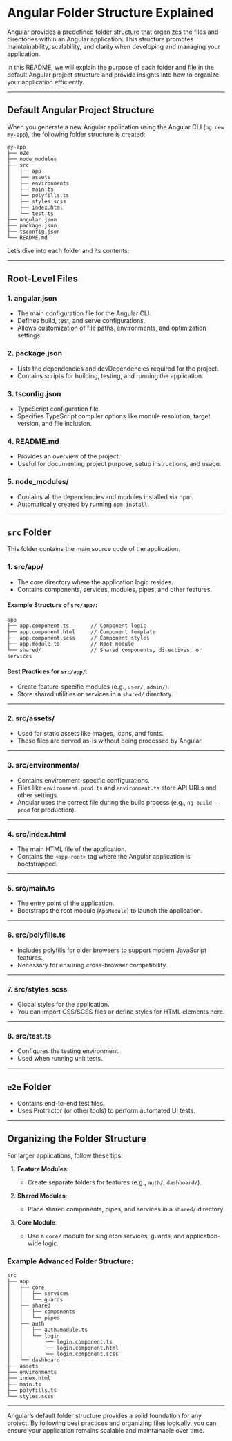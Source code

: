 # Angular Folder Structure Explained

Angular provides a predefined folder structure that organizes the files and directories within an Angular application. This structure promotes maintainability, scalability, and clarity when developing and managing your application.

In this README, we will explain the purpose of each folder and file in the default Angular project structure and provide insights into how to organize your application efficiently.

---

## Default Angular Project Structure
When you generate a new Angular application using the Angular CLI (`ng new my-app`), the following folder structure is created:

```
my-app
├── e2e
├── node_modules
├── src
│   ├── app
│   ├── assets
│   ├── environments
│   ├── main.ts
│   ├── polyfills.ts
│   ├── styles.scss
│   ├── index.html
│   └── test.ts
├── angular.json
├── package.json
├── tsconfig.json
└── README.md
```

Let’s dive into each folder and its contents:

---

## Root-Level Files

### 1. **angular.json**
- The main configuration file for the Angular CLI.
- Defines build, test, and serve configurations.
- Allows customization of file paths, environments, and optimization settings.

### 2. **package.json**
- Lists the dependencies and devDependencies required for the project.
- Contains scripts for building, testing, and running the application.

### 3. **tsconfig.json**
- TypeScript configuration file.
- Specifies TypeScript compiler options like module resolution, target version, and file inclusion.

### 4. **README.md**
- Provides an overview of the project.
- Useful for documenting project purpose, setup instructions, and usage.

### 5. **node_modules/**
- Contains all the dependencies and modules installed via npm.
- Automatically created by running `npm install`.

---

## `src` Folder
This folder contains the main source code of the application.

### 1. **src/app/**
- The core directory where the application logic resides.
- Contains components, services, modules, pipes, and other features.

#### Example Structure of `src/app/`:
```
app
├── app.component.ts       // Component logic
├── app.component.html     // Component template
├── app.component.scss     // Component styles
├── app.module.ts          // Root module
└── shared/                // Shared components, directives, or services
```

#### Best Practices for `src/app/`:
- Create feature-specific modules (e.g., `user/`, `admin/`).
- Store shared utilities or services in a `shared/` directory.

---

### 2. **src/assets/**
- Used for static assets like images, icons, and fonts.
- These files are served as-is without being processed by Angular.

---

### 3. **src/environments/**
- Contains environment-specific configurations.
- Files like `environment.prod.ts` and `environment.ts` store API URLs and other settings.
- Angular uses the correct file during the build process (e.g., `ng build --prod` for production).

---

### 4. **src/index.html**
- The main HTML file of the application.
- Contains the `<app-root>` tag where the Angular application is bootstrapped.

---

### 5. **src/main.ts**
- The entry point of the application.
- Bootstraps the root module (`AppModule`) to launch the application.

---

### 6. **src/polyfills.ts**
- Includes polyfills for older browsers to support modern JavaScript features.
- Necessary for ensuring cross-browser compatibility.

---

### 7. **src/styles.scss**
- Global styles for the application.
- You can import CSS/SCSS files or define styles for HTML elements here.

---

### 8. **src/test.ts**
- Configures the testing environment.
- Used when running unit tests.

---

## `e2e` Folder
- Contains end-to-end test files.
- Uses Protractor (or other tools) to perform automated UI tests.

---

## Organizing the Folder Structure
For larger applications, follow these tips:

1. **Feature Modules**:
   - Create separate folders for features (e.g., `auth/`, `dashboard/`).

2. **Shared Modules**:
   - Place shared components, pipes, and services in a `shared/` directory.

3. **Core Module**:
   - Use a `core/` module for singleton services, guards, and application-wide logic.

### Example Advanced Folder Structure:
```
src
├── app
│   ├── core
│   │   ├── services
│   │   └── guards
│   ├── shared
│   │   ├── components
│   │   └── pipes
│   ├── auth
│   │   ├── auth.module.ts
│   │   └── login
│   │       ├── login.component.ts
│   │       ├── login.component.html
│   │       └── login.component.scss
│   └── dashboard
├── assets
├── environments
├── index.html
├── main.ts
├── polyfills.ts
└── styles.scss
```

---

Angular’s default folder structure provides a solid foundation for any project. By following best practices and organizing files logically, you can ensure your application remains scalable and maintainable over time.

